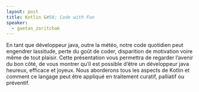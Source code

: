 ```yaml
---
layout: post
title: Kotlin &#58; Code with Fun
speaker:
  - gaetan_zoritchak
---
```

En tant que développeur java, outre la météo, notre code quotidien peut engendrer lassitude, perte du goût de coder, disparition de motivation voire même de tout plaisir.
Cette présentation vous permettra de regarder l’avenir du bon côté, de vous montrer qu’il est possible d’être un développeur java heureux, efficace et joyeux.
Nous aborderons tous les aspects de Kotlin et comment ce langage peut être appliqué en traitement curatif, palliatif ou préventif.
